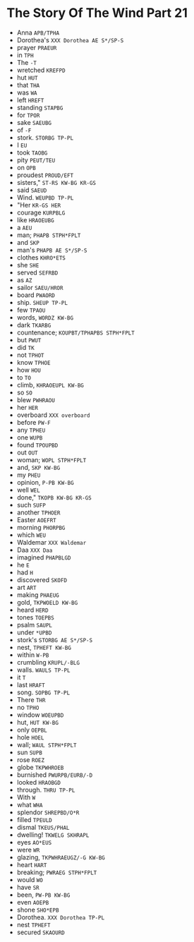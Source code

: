 # The Story Of The Wind Part 21

* Anna `APB/TPHA`
* Dorothea's `XXX Dorothea AE S*/SP-S`
* prayer `PRAEUR`
* in `TPH`
* The `-T`
* wretched `KREFPD`
* hut `HUT`
* that `THA`
* was `WA`
* left `HREFT`
* standing `STAPBG`
* for `TPOR`
* sake `SAEUBG`
* of `-F`
* stork. `STORBG TP-PL`
* I `EU`
* took `TAOBG`
* pity `PEUT/TEU`
* on `OPB`
* proudest `PROUD/EFT`
* sisters," `ST-RS KW-BG KR-GS`
* said `SAEUD`
* Wind. `WEUPBD TP-PL`
* "Her `KR-GS HER`
* courage `KURPBLG`
* like `HRAOEUBG`
* a `AEU`
* man; `PHAPB STPH*FPLT`
* and `SKP`
* man's `PHAPB AE S*/SP-S`
* clothes `KHRO*ETS`
* she `SHE`
* served `SEFRBD`
* as `AZ`
* sailor `SAEU/HROR`
* board `PWAORD`
* ship. `SHEUP TP-PL`
* few `TPAOU`
* words, `WORDZ KW-BG`
* dark `TKARBG`
* countenance; `KOUPBT/TPHAPBS STPH*FPLT`
* but `PWUT`
* did `TK`
* not `TPHOT`
* know `TPHOE`
* how `HOU`
* to `TO`
* climb, `KHRAOEUPL KW-BG`
* so `SO`
* blew `PWHRAOU`
* her `HER`
* overboard `XXX overboard`
* before `PW-F`
* any `TPHEU`
* one `WUPB`
* found `TPOUPBD`
* out `OUT`
* woman; `WOPL STPH*FPLT`
* and, `SKP KW-BG`
* my `PHEU`
* opinion, `P-PB KW-BG`
* well `WEL`
* done," `TKOPB KW-BG KR-GS`
* such `SUFP`
* another `TPHOER`
* Easter `AOEFRT`
* morning `PHORPBG`
* which `WEU`
* Waldemar `XXX Waldemar`
* Daa `XXX Daa`
* imagined `PHAPBLGD`
* he `E`
* had `H`
* discovered `SKOFD`
* art `ART`
* making `PHAEUG`
* gold, `TKPWOELD KW-BG`
* heard `HERD`
* tones `TOEPBS`
* psalm `SAUPL`
* under `*UPBD`
* stork's `STORBG AE S*/SP-S`
* nest, `TPHEFT KW-BG`
* within `W-PB`
* crumbling `KRUPL/-BLG`
* walls. `WAULS TP-PL`
* it `T`
* last `HRAFT`
* song. `SOPBG TP-PL`
* There `THR`
* no `TPHO`
* window `WOEUPBD`
* hut, `HUT KW-BG`
* only `OEPBL`
* hole `HOEL`
* wall; `WAUL STPH*FPLT`
* sun `SUPB`
* rose `ROEZ`
* globe `TKPWHROEB`
* burnished `PWURPB/EURB/-D`
* looked `HRAOBGD`
* through. `THRU TP-PL`
* With `W`
* what `WHA`
* splendor `SHREPBD/O*R`
* filled `TPEULD`
* dismal `TKEUS/PHAL`
* dwelling! `TKWELG SKHRAPL`
* eyes `AO*EUS`
* were `WR`
* glazing, `TKPWHRAEUGZ/-G KW-BG`
* heart `HART`
* breaking; `PWRAEG STPH*FPLT`
* would `WO`
* have `SR`
* been, `PW-PB KW-BG`
* even `AOEPB`
* shone `SHO*EPB`
* Dorothea. `XXX Dorothea TP-PL`
* nest `TPHEFT`
* secured `SKAOURD`
